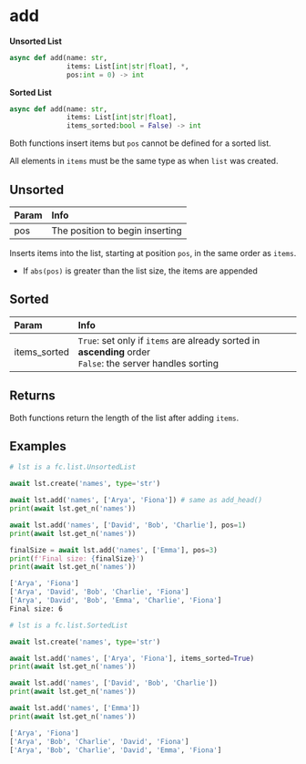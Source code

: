 # add

__Unsorted List__
```py
async def add(name: str,
              items: List[int|str|float], *,
              pos:int = 0) -> int
```

__Sorted List__
```py
async def add(name: str,
              items: List[int|str|float],
              items_sorted:bool = False) -> int
```

Both functions insert items but `pos` cannot be defined for a sorted list.

All elements in `items` must be the same type as when `list` was created.


## Unsorted
|Param|Info|
|:---|:---|
|pos|The position to begin inserting|

Inserts items into the list, starting at position `pos`, in the same order as `items`.

- If `abs(pos)` is greater than the list size, the items are appended


## Sorted
|Param|Info|
|:---|:---|
|items_sorted|`True`: set only if `items` are already sorted in __ascending__ order<br/>`False`: the server handles sorting|


## Returns
Both functions return the length of the list after adding `items`.


## Examples

```py title='Unsorted'
# lst is a fc.list.UnsortedList

await lst.create('names', type='str')

await lst.add('names', ['Arya', 'Fiona']) # same as add_head()
print(await lst.get_n('names'))

await lst.add('names', ['David', 'Bob', 'Charlie'], pos=1)
print(await lst.get_n('names'))

finalSize = await lst.add('names', ['Emma'], pos=3)
print(f'Final size: {finalSize}')
print(await lst.get_n('names'))
```

```bash title='Output'
['Arya', 'Fiona']
['Arya', 'David', 'Bob', 'Charlie', 'Fiona']
['Arya', 'David', 'Bob', 'Emma', 'Charlie', 'Fiona']
Final size: 6
```


```py title='Sorted'
# lst is a fc.list.SortedList

await lst.create('names', type='str')

await lst.add('names', ['Arya', 'Fiona'], items_sorted=True)
print(await lst.get_n('names'))

await lst.add('names', ['David', 'Bob', 'Charlie'])
print(await lst.get_n('names'))

await lst.add('names', ['Emma'])
print(await lst.get_n('names'))
```

```bash title='Output'
['Arya', 'Fiona']
['Arya', 'Bob', 'Charlie', 'David', 'Fiona']
['Arya', 'Bob', 'Charlie', 'David', 'Emma', 'Fiona']
```